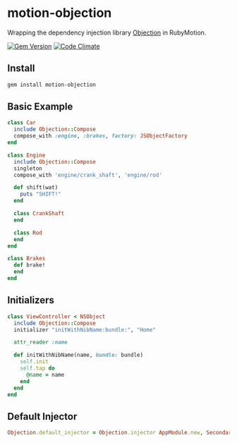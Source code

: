 motion-objection
================

Wrapping the dependency injection library [Objection](https://github.com/atomicobject/objection) in RubyMotion.

<!-- [![Build Status](https://travis-ci.org/atomicobject/motion-objection.png)](https://travis-ci.org/atomicobject/motion-objection) -->
[![Gem Version](https://badge.fury.io/rb/motion-objection.png)](http://badge.fury.io/rb/motion-objection)
[![Code Climate](https://codeclimate.com/github/atomicobject/motion-objection.png)](https://codeclimate.com/github/atomicobject/motion-objection)

## Install
```bash
gem install motion-objection
```
## Basic Example

```ruby
class Car
  include Objection::Compose
  compose_with :engine, :brakes, factory: JSObjectFactory
end

class Engine
  include Objection::Compose
  singleton
  compose_with 'engine/crank_shaft', 'engine/rod'

  def shift(wat)
    puts "SHIFT!"
  end

  class CrankShaft
  end 

  class Rod
  end
end

class Brakes
  def brake!
  end
end
```

## Initializers

```ruby
class ViewController < NSObject
  include Objection::Compose
  initializer "initWithNibName:bundle:", "Home"

  attr_reader :name

  def initWithNibName(name, bundle: bundle)
    self.init
    self.tap do
      @name = name
    end
  end
end
```

## Default Injector

```ruby
Objection.default_injector = Objection.injector AppModule.new, SecondaryModule.new
```
